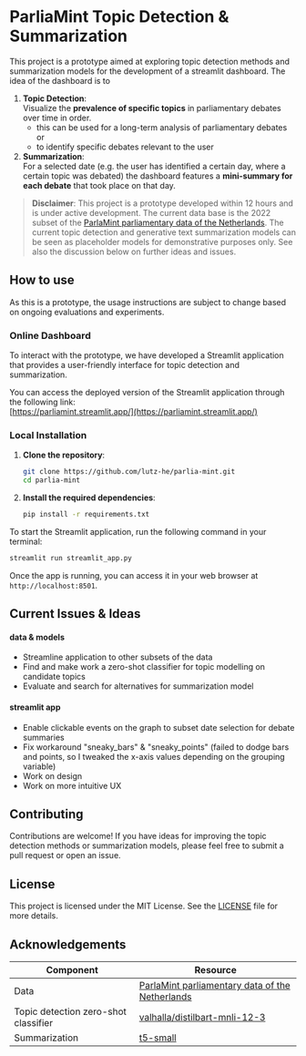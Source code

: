 # ParliaMint Topic Detection & Summarization

This project is a prototype aimed at exploring topic detection methods and summarization models for the development of a streamlit dashboard. The idea of the dashboard is to 

1. **Topic Detection**:   
Visualize the **prevalence of specific topics** in parliamentary debates over time in order.
    - this can be used for a long-term analysis of parliamentary debates or
    - to identify specific debates relevant to the user
2. **Summarization**:   
For a selected date (e.g. the user has identified a certain day, where a certain topic was debated) the dashboard features a **mini-summary for each debate** that took place on that day.


> **Disclaimer**: This project is a prototype developed within 12 hours and is under active development. The current data base is the 2022 subset of the [ParlaMint parliamentary data of the Netherlands](https://www.clarin.si/repository/xmlui/handle/11356/1910). The current topic detection and generative text summarization models can be seen as placeholder models for demonstrative purposes only. See also the discussion below on further ideas and issues.


## How to use
As this is a prototype, the usage instructions are subject to change based on ongoing evaluations and experiments.

### Online Dashboard


To interact with the prototype, we have developed a Streamlit application that provides a user-friendly interface for topic detection and summarization.

You can access the deployed version of the Streamlit application through the following link:    
[https://parliamint.streamlit.app/](https://parliamint.streamlit.app/)


### Local Installation

1. **Clone the repository**:
    ```bash
    git clone https://github.com/lutz-he/parlia-mint.git
    cd parlia-mint
    ```

2. **Install the required dependencies**:
    ```bash
    pip install -r requirements.txt
    ```

To start the Streamlit application, run the following command in your terminal:
```bash
streamlit run streamlit_app.py
```

Once the app is running, you can access it in your web browser at `http://localhost:8501`.

## Current Issues & Ideas

#### data & models
- Streamline application to other subsets of the data
- Find and make work a zero-shot classifier for topic modelling on candidate topics
- Evaluate and search for alternatives for summarization model

#### streamlit app
- Enable clickable events on the graph to subset date selection for debate summaries
- Fix workaround "sneaky_bars" & "sneaky_points" (failed to dodge bars and points, so I tweaked the x-axis values depending on the grouping variable)
- Work on design
- Work on more intuitive UX


## Contributing

Contributions are welcome! If you have ideas for improving the topic detection methods or summarization models, please feel free to submit a pull request or open an issue.

## License

This project is licensed under the MIT License. See the [LICENSE](LICENSE) file for more details.

## Acknowledgements

| Component                        | Resource                                                                                   |
|----------------------------------|--------------------------------------------------------------------------------------------|
| Data                             | [ParlaMint parliamentary data of the Netherlands](https://www.clarin.si/repository/xmlui/handle/11356/1910) |
| Topic detection zero-shot classifier | [valhalla/distilbart-mnli-12-3](https://huggingface.co/valhalla/distilbart-mnli-12-3)     |
| Summarization                        | [t5-small](https://huggingface.co/t5-small)                                               |
